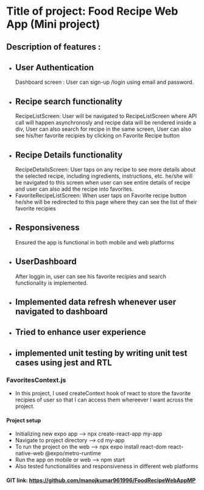 # Title of project: Food Recipe Web App (Mini project)

## Description of features :

- ## User Authentication
  Dashboard screen : User can sign-up /login using email and password.
- ## Recipe search functionality
  RecipeListScreen: User will be navigated to RecipeListScreen where API call will happen asynchronosly and recipe data will be rendered inside a div, User can also search for recipe in the same screen, User can also see his/her favorite recipies by clicking on Favorite Recipe button
- ## Recipe Details functionality
  RecipeDetailsScreen: User taps on any recipe to see more details about the selected recipe, including ingredients, instructions, etc. he/she will be navigated to this screen when user can see entire details of recipe and user can also add the recipe into favorites.
- FavoriteRecipeListScreen: When user taps on Favorite recipe button he/she will be redirected to this page where they can see the list of their favorite recipies
- ## Responsiveness
  Ensured the app is functional in both mobile and web platforms
- ## UserDashboard
  After loggin in, user can see his favorite recipies and search functionality is implemented.
- ## Implemented data refresh whenever user navigated to dashboard
- ## Tried to enhance user experience
- ## implemented unit testing by writing unit test cases using jest and RTL

### FavoritesContext.js

- In this project, I used createContext hook of react to store the favorite recipies of user so that I can access them whereever I want across the project.

#### Project setup

- Initializing new expo app --> npx create-react-app my-app
- Navigate to project directory --> cd my-app
- To run the project on the web --> npx expo install react-dom react-native-web @expo/metro-runtime
- Run the app on mobile or web --> npm start
- Also tested functionalities and responsiveness in different web platforms

#### GIT link: https://github.com/manojkumar961996/FoodRecipeWebAppMP
